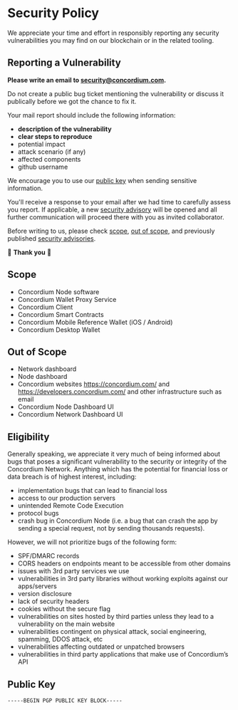 # Security Policy

We appreciate your time and effort in responsibly reporting any security vulnerabilities you may find on our blockchain or in the related tooling.

## Reporting a Vulnerability

**Please write an email to <security@concordium.com>.**

Do not create a public bug ticket mentioning the vulnerability or discuss it publically before we got the chance to fix it.

Your mail report should include the following information:
- **description of the vulnerability**
- **clear steps to reproduce**
- potential impact
- attack scenario (if any)
- affected components
- github username

We encourage you to use our [public key](#public-key) when sending sensitive information.

You'll receive a response to your email after we had time to carefully assess you report. If applicable, a new [security advisory](https://github.com/concordium-cl/sandbox/security/advisories) will be opened and all further communication will proceed there with you as invited collaborator.

Before writing to us, please check [scope](#scope), [out of scope](#out-of-scope), and previously published [security advisories](https://github.com/concordium-cl/sandbox/security/advisories).

:pray: **Thank you** :pray:


## Scope
- Concordium Node software
- Concordium Wallet Proxy Service
- Concordium Client
- Concordium Smart Contracts
- Concordium Mobile Reference Wallet (iOS / Android)
- Concordium Desktop Wallet


## Out of Scope
- Network dashboard
- Node dashboard
- Concordium websites https://concordium.com/ and https://developers.concordium.com/ and other infrastructure such as email
- Concordium Node Dashboard UI
- Concordium Network Dashboard UI


## Eligibility 

Generally speaking, we appreciate it very much of being informed about bugs that poses a significant vulnerability to the security or integrity of the Concordium Network. Anything which has the potential for financial loss or data breach is of highest interest, including:

- implementation bugs that can lead to financial loss
- access to our production servers
- unintended Remote Code Execution
- protocol bugs
- crash bug in Concordium Node (i.e. a bug that can crash the app by sending a special request, not by sending thousands requests).

However, we will not prioritize bugs of the following form: 

- SPF/DMARC records
- CORS headers on endpoints meant to be accessible from other domains
- issues with 3rd party services we use
- vulnerabilities in 3rd party libraries without working exploits against our apps/servers
- version disclosure
- lack of security headers
- cookies without the secure flag
- vulnerabilities on sites hosted by third parties unless they lead to a vulnerability on the main website
- vulnerabilities contingent on physical attack, social engineering, spamming, DDOS attack, etc
- vulnerabilities affecting outdated or unpatched browsers
- vulnerabilities in third party applications that make use of Concordium’s API


## Public Key
```
-----BEGIN PGP PUBLIC KEY BLOCK-----
```
